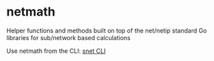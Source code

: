 # netmath

Helper functions and methods built on top of the net/netip standard Go libraries for sub/network based calculations

Use netmath from the CLI: [snet CLI](https://github.com/thompsonbear/netmath/snet-cli)
